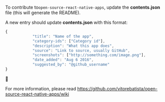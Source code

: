 To contribute to`open-source-react-native-apps`, update the **contents.json** file (this will generate the README).

A new entry should update **contents.json** with this format:

```js
{
            "title": "Name of the app",
            "category-ids": ["Category id"],
            "description": "What this app does",
            "source": "Link to source, usually GitHub",
            "screenshots": ["http://something.com/image.png"],
            "date_added": "Aug 6 2016",
            "suggested_by": "@github_username"
}
```

:tada:

For more information, please read https://github.com/vitorebatista/open-source-react-native-apps/wiki
